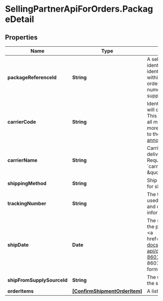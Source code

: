 # SellingPartnerApiForOrders.PackageDetail

## Properties

Name | Type | Description | Notes
------------ | ------------- | ------------- | -------------
**packageReferenceId** | **String** | A seller-supplied identifier that uniquely identifies a package within the scope of an order. Only positive numeric values are supported. | 
**carrierCode** | **String** | Identifies the carrier that will deliver the package. This field is required for all marketplaces. For more information, refer to the [&#x60;CarrierCode&#x60; announcement](https://developer-docs.amazon.com/sp-api/changelog/carriercode-value-required-in-shipment-confirmations-for-br-mx-ca-sg-au-in-jp-marketplaces). | 
**carrierName** | **String** | Carrier Name that will deliver the package. Required when &#x60;carrierCode&#x60; is \&quot;Others\&quot;  | [optional] 
**shippingMethod** | **String** | Ship method to be used for shipping the order. | [optional] 
**trackingNumber** | **String** | The tracking number used to obtain tracking and delivery information. | 
**shipDate** | **Date** | The shipping date for the package. Must be in &lt;a href&#x3D;&#39;https://developer-docs.amazon.com/sp-api/docs/iso-8601&#39;&gt;ISO 8601&lt;/a&gt; date/time format. | 
**shipFromSupplySourceId** | **String** | The unique identifier for the supply source. | [optional] 
**orderItems** | [**[ConfirmShipmentOrderItem]**](ConfirmShipmentOrderItem.md) | A list of order items. | 


